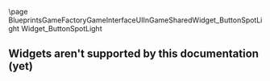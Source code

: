 \page BlueprintsGameFactoryGameInterfaceUIInGameSharedWidget_ButtonSpotLight Widget_ButtonSpotLight
## Widgets aren't supported by this documentation (yet)
